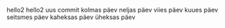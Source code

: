 hello2
hello2
uus commit kolmas päev
neljas päev
viies päev
kuues päev
seitsmes päev
kaheksas päev
üheksas päev